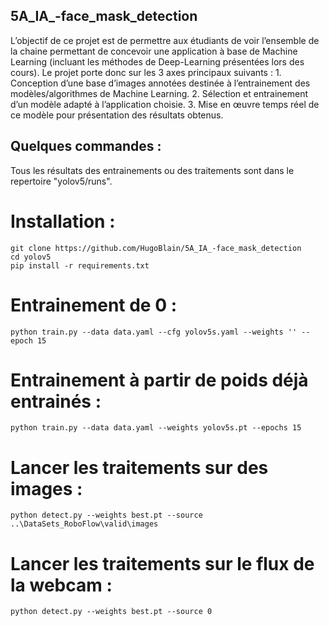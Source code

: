 ## 5A_IA_-face_mask_detection
L’objectif de ce projet est de permettre aux étudiants de voir l’ensemble de la chaine permettant de concevoir une application à base de Machine Learning (incluant les méthodes de Deep-Learning présentées lors des cours). Le projet porte donc sur les 3 axes principaux suivants : 1. Conception d’une base d’images annotées destinée à l’entrainement des modèles/algorithmes de Machine Learning. 2. Sélection et entrainement d’un modèle adapté à l’application choisie. 3. Mise en œuvre temps réel de ce modèle pour présentation des résultats obtenus.

## Quelques commandes :

Tous les résultats des entrainements ou des traitements sont dans le repertoire "yolov5/runs".

# Installation :
```
git clone https://github.com/HugoBlain/5A_IA_-face_mask_detection
cd yolov5
pip install -r requirements.txt
```

# Entrainement de 0 :
```
python train.py --data data.yaml --cfg yolov5s.yaml --weights '' --epoch 15
```

# Entrainement à partir de poids déjà entrainés :
```
python train.py --data data.yaml --weights yolov5s.pt --epochs 15
```

# Lancer les traitements sur des images :
```
python detect.py --weights best.pt --source ..\DataSets_RoboFlow\valid\images
```

# Lancer les traitements sur le flux de la webcam :
```
python detect.py --weights best.pt --source 0
```




